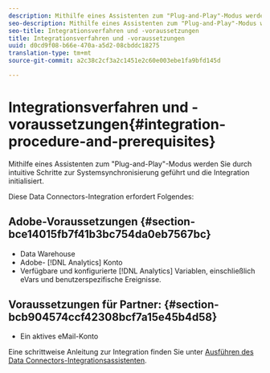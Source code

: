 ```yaml
---
description: Mithilfe eines Assistenten zum "Plug-and-Play"-Modus werden Sie durch intuitive Schritte zur Systemsynchronisierung geführt und die Integration initialisiert.
seo-description: Mithilfe eines Assistenten zum "Plug-and-Play"-Modus werden Sie durch intuitive Schritte zur Systemsynchronisierung geführt und die Integration initialisiert.
seo-title: Integrationsverfahren und -voraussetzungen
title: Integrationsverfahren und -voraussetzungen
uuid: d0cd9f08-b66e-470a-a5d2-08cbddc18275
translation-type: tm+mt
source-git-commit: a2c38c2cf3a2c1451e2c60e003ebe1fa9bfd145d

---
```



# Integrationsverfahren und -voraussetzungen{#integration-procedure-and-prerequisites}

Mithilfe eines Assistenten zum "Plug-and-Play"-Modus werden Sie durch intuitive Schritte zur Systemsynchronisierung geführt und die Integration initialisiert.

Diese Data Connectors-Integration erfordert Folgendes:

## Adobe-Voraussetzungen {#section-bce14015fb7f41b3bc754da0eb7567bc}

* Data Warehouse
* Adobe- [!DNL Analytics] Konto
* Verfügbare und konfigurierte [!DNL Analytics] Variablen, einschließlich eVars und benutzerspezifische Ereignisse.

## Voraussetzungen für Partner: {#section-bcb904574ccf42308bcf7a15e45b4d58}

* Ein aktives eMail-Konto

Eine schrittweise Anleitung zur Integration finden Sie unter [Ausführen des Data Connectors-Integrationsassistenten](../emarsys-overview/emarsys-wizard.md#task-72b844fe0f7a44d9acf3eb8f9f7ecb5a).
